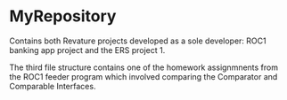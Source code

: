 # MyRepository

Contains both Revature projects developed as a sole developer: ROC1 banking app project and the ERS project 1. 

The third file structure contains one of the homework assignmnents from the ROC1 feeder program which involved
comparing the Comparator and Comparable Interfaces.
